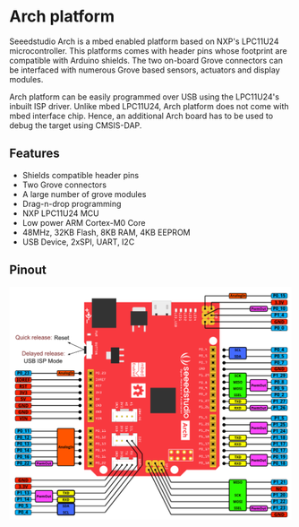 # Arch platform #

Seeedstudio Arch is a mbed enabled platform based on NXP's LPC11U24 microcontroller. This platforms comes with header pins whose footprint are compatible with Arduino shields. The two on-board Grove connectors can be interfaced with numerous Grove based sensors, actuators and display modules.

Arch platform can be easily programmed over USB using the LPC11U24's inbuilt ISP driver. Unlike mbed LPC11U24, Arch platform does not come with mbed interface chip. Hence, an additional Arch board has to be used to debug the target using CMSIS-DAP.


## Features ##

* Shields compatible header pins
* Two Grove connectors
* A large number of grove modules
* Drag-n-drop programming
* NXP LPC11U24 MCU
* Low power ARM Cortex-M0 Core
* 48MHz, 32KB Flash, 8KB RAM, 4KB EEPROM
* USB Device, 2xSPI, UART, I2C

## Pinout ##

![Arch V1.1 Pinout](figures/arch_v1.1_pinout.png)


